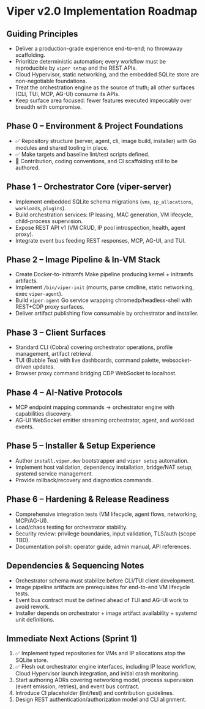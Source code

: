 # Viper v2.0 Implementation Roadmap

## Guiding Principles
- Deliver a production-grade experience end-to-end; no throwaway scaffolding.
- Prioritize deterministic automation; every workflow must be reproducible by `viper setup` and the REST APIs.
- Cloud Hypervisor, static networking, and the embedded SQLite store are non-negotiable foundations.
- Treat the orchestration engine as the source of truth; all other surfaces (CLI, TUI, MCP, AG-UI) consume its APIs.
- Keep surface area focused: fewer features executed impeccably over breadth with compromise.

## Phase 0 – Environment & Project Foundations
- ✅ Repository structure (server, agent, cli, image build, installer) with Go modules and shared tooling in place.
- ✅ Make targets and baseline lint/test scripts defined.
- 📄 Contribution, coding conventions, and CI scaffolding still to be authored.

## Phase 1 – Orchestrator Core (viper-server)
- Implement embedded SQLite schema migrations (`vms`, `ip_allocations`, `workloads`, `plugins`).
- Build orchestration services: IP leasing, MAC generation, VM lifecycle, child-process supervision.
- Expose REST API v1 (VM CRUD, IP pool introspection, health, agent proxy).
- Integrate event bus feeding REST responses, MCP, AG-UI, and TUI.

## Phase 2 – Image Pipeline & In-VM Stack
- Create Docker-to-initramfs Make pipeline producing kernel + initramfs artifacts.
- Implement `/bin/viper-init` (mounts, parse cmdline, static networking, exec `viper-agent`).
- Build `viper-agent` Go service wrapping chromedp/headless-shell with REST+CDP proxy surfaces.
- Deliver artifact publishing flow consumable by orchestrator and installer.

## Phase 3 – Client Surfaces
- Standard CLI (Cobra) covering orchestrator operations, profile management, artifact retrieval.
- TUI (Bubble Tea) with live dashboards, command palette, websocket-driven updates.
- Browser proxy command bridging CDP WebSocket to localhost.

## Phase 4 – AI-Native Protocols
- MCP endpoint mapping commands -> orchestrator engine with capabilities discovery.
- AG-UI WebSocket emitter streaming orchestrator, agent, and workload events.

## Phase 5 – Installer & Setup Experience
- Author `install.viper.dev` bootstrapper and `viper setup` automation.
- Implement host validation, dependency installation, bridge/NAT setup, systemd service management.
- Provide rollback/recovery and diagnostics commands.

## Phase 6 – Hardening & Release Readiness
- Comprehensive integration tests (VM lifecycle, agent flows, networking, MCP/AG-UI).
- Load/chaos testing for orchestrator stability.
- Security review: privilege boundaries, input validation, TLS/auth (scope TBD).
- Documentation polish: operator guide, admin manual, API references.

## Dependencies & Sequencing Notes
- Orchestrator schema must stabilize before CLI/TUI client development.
- Image pipeline artifacts are prerequisites for end-to-end VM lifecycle tests.
- Event bus contract must be defined ahead of TUI and AG-UI work to avoid rework.
- Installer depends on orchestrator + image artifact availability + systemd unit definitions.

## Immediate Next Actions (Sprint 1)
1. ✅ Implement typed repositories for VMs and IP allocations atop the SQLite store.
2. ✅ Flesh out orchestrator engine interfaces, including IP lease workflow, Cloud Hypervisor launch integration, and initial crash monitoring.
3. Start authoring ADRs covering networking model, process supervision (event emission, retries), and event bus contract.
4. Introduce CI placeholder (lint/test) and contribution guidelines.
5. Design REST authentication/authorization model and CLI alignment.
